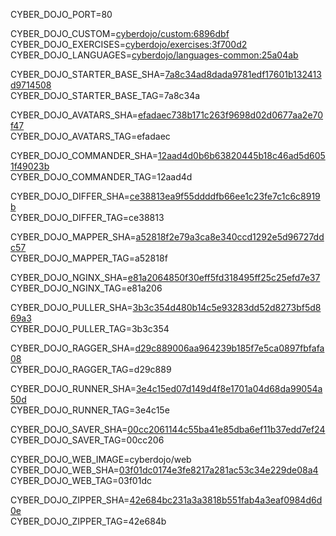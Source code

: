 
CYBER_DOJO_PORT=80<br/>

CYBER_DOJO_CUSTOM=[cyberdojo/custom:6896dbf](https://github.com/cyber-dojo/custom/commit/6896dbfa64d9d73fecd2ebfa0ac96bc05136bd30)<br/>
CYBER_DOJO_EXERCISES=[cyberdojo/exercises:3f700d2](https://github.com/cyber-dojo/exercises/commit/3f700d20c279cf26389670544da5df64a2c2fa97)<br/>
CYBER_DOJO_LANGUAGES=[cyberdojo/languages-common:25a04ab](https://github.com/cyber-dojo/languages/commit/25a04ab1c8ae96609e88ac516c7a8d1dbd5cdb46)<br/>

CYBER_DOJO_STARTER_BASE_SHA=[7a8c34ad8dada9781edf17601b132413d9714508](https://github.com/cyber-dojo/starter-base/commit/7a8c34ad8dada9781edf17601b132413d9714508)<br/>
CYBER_DOJO_STARTER_BASE_TAG=7a8c34a<br/>

CYBER_DOJO_AVATARS_SHA=[efadaec738b171c263f9698d02d0677aa2e70f47](https://github.com/cyber-dojo/avatars/commit/efadaec738b171c263f9698d02d0677aa2e70f47)<br/>
CYBER_DOJO_AVATARS_TAG=efadaec<br/>

CYBER_DOJO_COMMANDER_SHA=[12aad4d0b6b63820445b18c46ad5d6051f49023b](https://github.com/cyber-dojo/commander/commit/12aad4d0b6b63820445b18c46ad5d6051f49023b)<br/>
CYBER_DOJO_COMMANDER_TAG=12aad4d<br/>

CYBER_DOJO_DIFFER_SHA=[ce38813ea9f55ddddfb66ee1c23fe7c1c6c8919b](https://github.com/cyber-dojo/differ/commit/ce38813ea9f55ddddfb66ee1c23fe7c1c6c8919b)<br/>
CYBER_DOJO_DIFFER_TAG=ce38813<br/>

CYBER_DOJO_MAPPER_SHA=[a52818f2e79a3ca8e340ccd1292e5d96727ddc57](https://github.com/cyber-dojo/mapper/commit/a52818f2e79a3ca8e340ccd1292e5d96727ddc57)<br/>
CYBER_DOJO_MAPPER_TAG=a52818f<br/>

CYBER_DOJO_NGINX_SHA=[e81a2064850f30eff5fd318495ff25c25efd7e37](https://github.com/cyber-dojo/nginx/commit/e81a2064850f30eff5fd318495ff25c25efd7e37)<br/>
CYBER_DOJO_NGINX_TAG=e81a206<br/>

CYBER_DOJO_PULLER_SHA=[3b3c354d480b14c5e93283dd52d8273bf5d869a3](https://github.com/cyber-dojo/puller/commit/3b3c354d480b14c5e93283dd52d8273bf5d869a3)<br/>
CYBER_DOJO_PULLER_TAG=3b3c354<br/>

CYBER_DOJO_RAGGER_SHA=[d29c889006aa964239b185f7e5ca0897fbfafa08](https://github.com/cyber-dojo/ragger/commit/d29c889006aa964239b185f7e5ca0897fbfafa08)<br/>
CYBER_DOJO_RAGGER_TAG=d29c889<br/>

CYBER_DOJO_RUNNER_SHA=[3e4c15ed07d149d4f8e1701a04d68da99054a50d](https://github.com/cyber-dojo/runner/commit/3e4c15ed07d149d4f8e1701a04d68da99054a50d)<br/>
CYBER_DOJO_RUNNER_TAG=3e4c15e<br/>

CYBER_DOJO_SAVER_SHA=[00cc2061144c55ba41e85dba6ef11b37edd7ef24](https://github.com/cyber-dojo/saver/commit/00cc2061144c55ba41e85dba6ef11b37edd7ef24)<br/>
CYBER_DOJO_SAVER_TAG=00cc206<br/>

CYBER_DOJO_WEB_IMAGE=cyberdojo/web
CYBER_DOJO_WEB_SHA=[03f01dc0174e3fe8217a281ac53c34e229de08a4](https://github.com/cyber-dojo/web/commit/03f01dc0174e3fe8217a281ac53c34e229de08a4)<br/>
CYBER_DOJO_WEB_TAG=03f01dc<br/>

CYBER_DOJO_ZIPPER_SHA=[42e684bc231a3a3818b551fab4a3eaf0984d6d0e](https://github.com/cyber-dojo/zipper/commit/42e684bc231a3a3818b551fab4a3eaf0984d6d0e)<br/>
CYBER_DOJO_ZIPPER_TAG=42e684b<br/>
